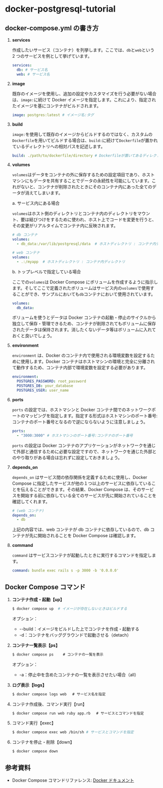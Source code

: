 # docker-postgresql-tutorial

## docker-compose.yml の書き方

1. **services**

   作成したいサービス（コンテナ）を列挙します。ここでは、`db`と`web`という 2 つのサービスを例として挙げています。

   ```yaml
   services:
     db: # サービス名
     web: # サービス名
   ```

2. **image**

   既存のイメージを使用し、追加の設定やカスタマイズを行う必要がない場合は、`image:`に続けて Docker イメージを指定します。これにより、指定されたイメージを基にコンテナがビルドされます。

   ```yaml
   image: postgres:latest # イメージ名:タグ
   ```

3. **build**

   `image:`を使用して既存のイメージからビルドするのではなく、カスタムの`Dockerfile`を用いてビルドする場合は、`build:`に続けて`Dockerfile`が置かれているディレクトリへの相対パスを記述します。

   ```yaml
   build: ./path/to/dockerfile/directory # Dockerfileが置いてあるディレクトリへの相対パス
   ```

4. **volumes**

   `volumes`はデータをコンテナの外に保存するための設定項目であり、ホストマシンにもデータを共有することでデータの永続性を可能にしています。これがないと、コンテナが削除されたときにそのコンテナ内にあった全てのデータが消えてしまいます。

   a. サービス内にある場合

   `volumes`はホスト側のディレクトリとコンテナ内のディレクトリをマウント、要は結びつけをするために使われ、ホスト上でコードを変更を行うと、その変更がリアルタイムでコンテナ内に反映されます。

   ```yaml
   # db コンテナ
   volumes:
     - db_data:/var/lib/postgresql/data  # ホストディレクトリ : コンテナ内ディレクトリ

   # web コンテナ
   volumes:
     - .:/myapp  # ホストディレクトリ : コンテナ内ディレクトリ
   ```

   b. トップレベルで指定している場合

   ここでの`volumes`は Docker Compose にボリュームを作成するように指示します。そしてここで定義されたボリュームはサービス内の`volumes`で使用することができ、サンプルにおいても`db`コンテナにおいて使用されています。

   ```yaml
   volumes:
     db_data:
   ```

   ボリュームを使うとデータは Docker コンテナの起動・停止のサイクルから独立して保存・管理できるため、コンテナが削除されてもボリュームに保存されたデータは保持されます。消したくないデータ等はボリュームに入れておくと良いでしょう。

5. **environment**

   `environment` は、Docker のコンテナ内で使用される環境変数を設定するために使用します。Docker コンテナはホストマシンの環境と完全に分離されて動作するため、コンテナ内部で環境変数を設定する必要があります。

   ```yaml
   environment:
     POSTGRES_PASSWORD: root_password
     POSTGRES_DB: your_database
     POSTGRES_USER: user_name
   ```

6. **ports**

   `ports` の設定では、ホストマシンと Docker コンテナ間でのネットワークポートのマッピングを指定します。指定する形式はホストマシンのポート番号:コンテナのポート番号となるので逆にならないように注意しましょう。

   ```yaml
   ports:
     - "3000:3000" # ホストマシンのポート番号:コンテナのポート番号
   ```

   `ports` の設定は Docker コンテナのアプリケーションがネットワークを通じて外部と通信するために必要な設定ですので、ネットワークを通じた外部とのやり取りがある場合は忘れずに設定しておきましょう。

7. **depends_on**

   `depends_on` はサービス間の依存関係を定義するために使用し、Docker Compose に指定したサービスが他の１つ以上のサービスに依存していることを伝えることができます。その結果、Docker Compose は、そのサービスを開始する前に依存している全てのサービスが先に開始されていることを確認してくれます。

   ```yaml
   # (web コンテナ)
   depends_on:
     - db
   ```

   上記の内容では、web コンテナが db コンテナに依存しているので、db コンテナが先に開始されることを Docker Compose は確認します。

8. **command**

   `command` はサービスコンテナが起動したときに実行するコマンドを指定します。

   ```yaml
   command: bundle exec rails s -p 3000 -b '0.0.0.0'
   ```

## Docker Compose コマンド

1. **コンテナ作成・起動【up】**

   ```bash
   $ docker compose up  # イメージが存在しないときはビルドする
   ```

   オプション：

   - --build：イメージをビルドした上でコンテナを作成・起動する
   - -d：コンテナをバッググラウンドで起動させる（detach）

2. **コンテナ一覧表示【ps】**

   ```bash
   $ docker compose ps 　　# コンテナの一覧を表示
   ```

   オプション：

   - -a：停止中を含めたコンテナの一覧を表示させたい場合（all）

3. **ログ表示【logs】**

   ```bash
   $ docker compose logs web 　# サービス名を指定
   ```

4. コンテナ作成後、コマンド実行【run】

   ```bash
   $ docker compose run web ruby app.rb 　# サービスとコマンドを指定
   ```

5. コマンド実行【exec】

   ```bash
   $ docker compose exec web /bin/sh # サービスとコマンドを指定
   ```

6. コンテナを停止・削除【down】

   ```bash
   $ docker compose down
   ```

## 参考資料

- Docker Compose コマンドリファレンス: [Docker ドキュメント](https://docs.docker.jp/engine/reference/commandline/compose_toc.html)
